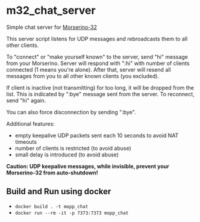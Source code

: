 # m32_chat_server

Simple chat server for [Morserino-32](https://github.com/oe1wkl/Morserino-32)

This server script listens for UDP messages and rebroadcasts them to all other clients.

To "connect" or "make yourself known" to the server, send "hi" message from your Morserino. Server will respond with ":hi" with number of clients connected (1 means you're alone). After that, server will resend all messages from you to all other known clients (you excluded).

If client is inactive (not transmitting) for too long, it will be dropped from the list. This is indicated by ":bye" message sent from the server. To reconnect, send "hi" again.

You can also force disconnection by sending ":bye".

Additional features:
 * empty keepalive UDP packets sent each 10 seconds to avoid NAT timeouts
 * number of clients is restricted (to avoid abuse)
 * small delay is introduced (to avoid abuse)
 
**Caution: UDP keepalive messages, while invisible, prevent your Morserino-32 from auto-shutdown!**

## Build and Run using docker
+ `docker build . -t mopp_chat`
+ `docker run --rm -it -p 7373:7373 mopp_chat`
